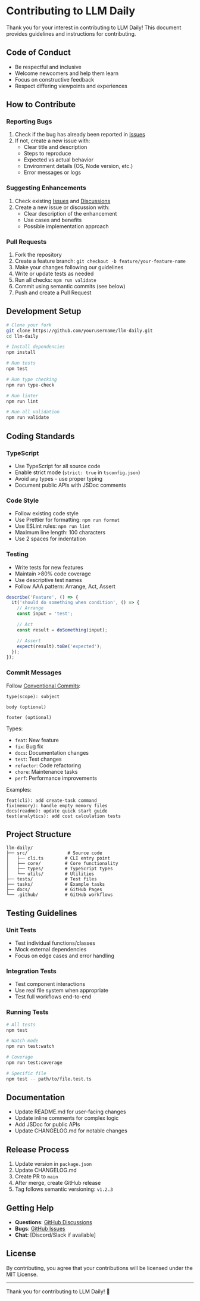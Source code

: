# Contributing to LLM Daily

Thank you for your interest in contributing to LLM Daily! This document provides guidelines and instructions for contributing.

## Code of Conduct

- Be respectful and inclusive
- Welcome newcomers and help them learn
- Focus on constructive feedback
- Respect differing viewpoints and experiences

## How to Contribute

### Reporting Bugs

1. Check if the bug has already been reported in [Issues](https://github.com/yourusername/llm-daily/issues)
2. If not, create a new issue with:
   - Clear title and description
   - Steps to reproduce
   - Expected vs actual behavior
   - Environment details (OS, Node version, etc.)
   - Error messages or logs

### Suggesting Enhancements

1. Check existing [Issues](https://github.com/yourusername/llm-daily/issues) and [Discussions](https://github.com/yourusername/llm-daily/discussions)
2. Create a new issue or discussion with:
   - Clear description of the enhancement
   - Use cases and benefits
   - Possible implementation approach

### Pull Requests

1. Fork the repository
2. Create a feature branch: `git checkout -b feature/your-feature-name`
3. Make your changes following our guidelines
4. Write or update tests as needed
5. Run all checks: `npm run validate`
6. Commit using semantic commits (see below)
7. Push and create a Pull Request

## Development Setup

```bash
# Clone your fork
git clone https://github.com/yourusername/llm-daily.git
cd llm-daily

# Install dependencies
npm install

# Run tests
npm test

# Run type checking
npm run type-check

# Run linter
npm run lint

# Run all validation
npm run validate
```

## Coding Standards

### TypeScript

- Use TypeScript for all source code
- Enable strict mode (`strict: true` in `tsconfig.json`)
- Avoid `any` types - use proper typing
- Document public APIs with JSDoc comments

### Code Style

- Follow existing code style
- Use Prettier for formatting: `npm run format`
- Use ESLint rules: `npm run lint`
- Maximum line length: 100 characters
- Use 2 spaces for indentation

### Testing

- Write tests for new features
- Maintain >80% code coverage
- Use descriptive test names
- Follow AAA pattern: Arrange, Act, Assert

```typescript
describe('Feature', () => {
  it('should do something when condition', () => {
    // Arrange
    const input = 'test';

    // Act
    const result = doSomething(input);

    // Assert
    expect(result).toBe('expected');
  });
});
```

### Commit Messages

Follow [Conventional Commits](https://www.conventionalcommits.org/):

```
type(scope): subject

body (optional)

footer (optional)
```

Types:
- `feat`: New feature
- `fix`: Bug fix
- `docs`: Documentation changes
- `test`: Test changes
- `refactor`: Code refactoring
- `chore`: Maintenance tasks
- `perf`: Performance improvements

Examples:
```
feat(cli): add create-task command
fix(memory): handle empty memory files
docs(readme): update quick start guide
test(analytics): add cost calculation tests
```

## Project Structure

```
llm-daily/
├── src/               # Source code
│   ├── cli.ts        # CLI entry point
│   ├── core/         # Core functionality
│   ├── types/        # TypeScript types
│   └── utils/        # Utilities
├── tests/            # Test files
├── tasks/            # Example tasks
├── docs/             # GitHub Pages
└── .github/          # GitHub workflows
```

## Testing Guidelines

### Unit Tests

- Test individual functions/classes
- Mock external dependencies
- Focus on edge cases and error handling

### Integration Tests

- Test component interactions
- Use real file system when appropriate
- Test full workflows end-to-end

### Running Tests

```bash
# All tests
npm test

# Watch mode
npm run test:watch

# Coverage
npm run test:coverage

# Specific file
npm test -- path/to/file.test.ts
```

## Documentation

- Update README.md for user-facing changes
- Update inline comments for complex logic
- Add JSDoc for public APIs
- Update CHANGELOG.md for notable changes

## Release Process

1. Update version in `package.json`
2. Update CHANGELOG.md
3. Create PR to `main`
4. After merge, create GitHub release
5. Tag follows semantic versioning: `v1.2.3`

## Getting Help

- **Questions**: [GitHub Discussions](https://github.com/yourusername/llm-daily/discussions)
- **Bugs**: [GitHub Issues](https://github.com/yourusername/llm-daily/issues)
- **Chat**: [Discord/Slack if available]

## License

By contributing, you agree that your contributions will be licensed under the MIT License.

---

Thank you for contributing to LLM Daily! 🚀
